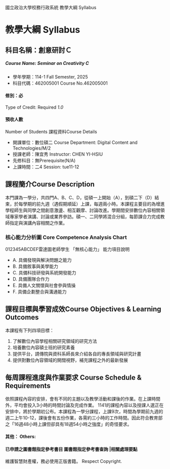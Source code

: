 國立政治大學校務行政系統 教學大綱 Syllabus
# 教學大綱 Syllabus
##  科目名稱：創意研討Ｃ 
#####  Course Name: Seminar on Creativity C
  * 學年學期：114-1 Fall Semester, 2025 
  * 科目代碼：462005001 Course No.462005001
#### 修別：必
Type of Credit: Required 
_1.0_
#### 預收人數
Number of Students
課程資料Course Details
  * 開課單位：數位碩二 Course Department: Digital Content and Technologies/M/2 
  * 授課老師：陳宜秀 Instructor: CHEN YI-HSIU 
  * 先修科目：無Prerequisite(N/A)
  * 上課時間：二4 Session: tue11-12
##  課程簡介Course Description
本門課為一學分，共四門A、B、C、D，從碩一上開始（A），到碩二下（D）結束，於每學期的前九週（遇假期順延）上課，每週兩小時。本課程主要目的為增進學程師生與同學之間創意激盪、相互觀摩、討論改進。學期間安排數位內容相關領域專家學者演講、討論或業界參訪。碩一、二同學將混合分組，每節課合力完成教師指定與演講內容相關之作業。
###  核心能力分析圖 Core Competence Analysis Chart
012345ABCDEF雷達圖老師學生
「無核心能力」 
能力項目說明
  * A. 具備發現與解決問題之能力
  * B. 具備敘事與美學能力
  * C. 具備科技研發與系統開發能力
  * D. 具備團隊合作力
  * E. 具備人文關懷與社會參與情操
  * F. 具備企劃整合與溝通能力
##  課程目標與學習成效Course Objectives & Learning Outcomes 
本課程有下列四項目標： 
1. 了解數位內容學程相關研究領域的研究方法
2. 培養數位內容碩士班的研究素養
3. 提供平台，請傳院與資科系師長來介紹各自的專長領域與研究計畫 
4. 提供對數位內容領域的開闊視野，補充課程之外的最新發展 
##  每周課程進度與作業要求 Course Schedule & Requirements
依照課程內容的安排，會有不同的主題以及教學活動和課後的作業。在上課時間外，平均會投入3小時的時間討論及完成作業。
1141的課程內容以及授課人選正在安排中，將於學期初公布。本課程為一學分課程，上課9次，時間為學期前九週的週二上午10-12，課後會有五份作業，各需約三小時的工作時間。因此符合教育部之「16週48小時上課但卻具有18週54小時之強度」的奇怪要求。
####  其他： Others:
####  已申請之圖書館指定參考書目  圖書館指定參考書查詢 |相關處理要點
維護智慧財產權，務必使用正版書籍。 Respect Copyright.